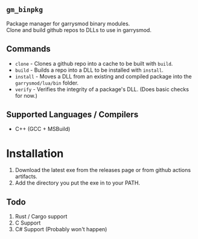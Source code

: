## ``gm_binpkg``
Package manager for garrysmod binary modules.  
Clone and build github repos to DLLs to use in garrysmod.  

## Commands
* ``clone`` - Clones a github repo into a cache to be built with ``build``.
* ``build`` - Builds a repo into a DLL to be installed with ``install``.
* ``install`` - Moves a DLL from an existing and compiled package into the ``garrysmod/lua/bin`` folder.
* ``verify`` - Verifies the integrity of a package's DLL. (Does basic checks for now.)

## Supported Languages / Compilers
* C++ (GCC + MSBuild)

# Installation
1. Download the latest exe from the releases page or from github actions artifacts.
2. Add the directory you put the exe in to your PATH.
## Todo
1. Rust / Cargo support
2. C Support
3. C# Support (Probably won't happen)